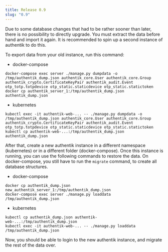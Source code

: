 ```yaml
---
title: Release 0.9
slug: "0.9"
---
```


Due to some database changes that had to be rather sooner than later, there is no possibility to directly upgrade. You must extract the data before hand and import it again. It is recommended to spin up a second instance of authentik to do this.

To export data from your old instance, run this command:

- docker-compose

```
docker-compose exec server ./manage.py dumpdata -o /tmp/authentik_dump.json authentik_core.User authentik_core.Group authentik_crypto.CertificateKeyPair authentik_audit.Event otp_totp.totpdevice otp_static.staticdevice otp_static.statictoken
docker cp authentik_server_1:/tmp/authentik_dump.json authentik_dump.json
```

- kubernetes

```
kubectl exec -it authentik-web-... -- ./manage.py dumpdata -o /tmp/authentik_dump.json authentik_core.User authentik_core.Group authentik_crypto.CertificateKeyPair authentik_audit.Event otp_totp.totpdevice otp_static.staticdevice otp_static.statictoken
kubectl cp authentik-web-...:/tmp/authentik_dump.json authentik_dump.json
```

After that, create a new authentik instance in a different namespace (kubernetes) or in a different folder (docker-compose). Once this instance is running, you can use the following commands to restore the data. On docker-compose, you still have to run the `migrate` command, to create all database structures.

- docker-compose

```
docker cp authentik_dump.json new_authentik_server_1:/tmp/authentik_dump.json
docker-compose exec server ./manage.py loaddata /tmp/authentik_dump.json
```

- kubernetes

```
kubectl cp authentik_dump.json authentik-web-...:/tmp/authentik_dump.json
kubectl exec -it authentik-web-... -- ./manage.py loaddata /tmp/authentik_dump.json
```

Now, you should be able to login to the new authentik instance, and migrate the rest of the data over.
